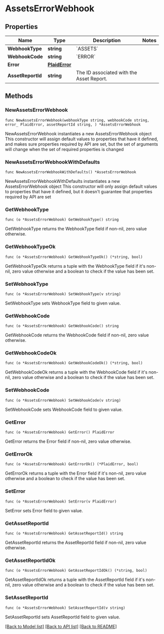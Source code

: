 # AssetsErrorWebhook

## Properties

Name | Type | Description | Notes
------------ | ------------- | ------------- | -------------
**WebhookType** | **string** | &#x60;ASSETS&#x60; | 
**WebhookCode** | **string** | &#x60;ERROR&#x60; | 
**Error** | [**PlaidError**](PlaidError.md) |  | 
**AssetReportId** | **string** | The ID associated with the Asset Report. | 

## Methods

### NewAssetsErrorWebhook

`func NewAssetsErrorWebhook(webhookType string, webhookCode string, error_ PlaidError, assetReportId string, ) *AssetsErrorWebhook`

NewAssetsErrorWebhook instantiates a new AssetsErrorWebhook object
This constructor will assign default values to properties that have it defined,
and makes sure properties required by API are set, but the set of arguments
will change when the set of required properties is changed

### NewAssetsErrorWebhookWithDefaults

`func NewAssetsErrorWebhookWithDefaults() *AssetsErrorWebhook`

NewAssetsErrorWebhookWithDefaults instantiates a new AssetsErrorWebhook object
This constructor will only assign default values to properties that have it defined,
but it doesn't guarantee that properties required by API are set

### GetWebhookType

`func (o *AssetsErrorWebhook) GetWebhookType() string`

GetWebhookType returns the WebhookType field if non-nil, zero value otherwise.

### GetWebhookTypeOk

`func (o *AssetsErrorWebhook) GetWebhookTypeOk() (*string, bool)`

GetWebhookTypeOk returns a tuple with the WebhookType field if it's non-nil, zero value otherwise
and a boolean to check if the value has been set.

### SetWebhookType

`func (o *AssetsErrorWebhook) SetWebhookType(v string)`

SetWebhookType sets WebhookType field to given value.


### GetWebhookCode

`func (o *AssetsErrorWebhook) GetWebhookCode() string`

GetWebhookCode returns the WebhookCode field if non-nil, zero value otherwise.

### GetWebhookCodeOk

`func (o *AssetsErrorWebhook) GetWebhookCodeOk() (*string, bool)`

GetWebhookCodeOk returns a tuple with the WebhookCode field if it's non-nil, zero value otherwise
and a boolean to check if the value has been set.

### SetWebhookCode

`func (o *AssetsErrorWebhook) SetWebhookCode(v string)`

SetWebhookCode sets WebhookCode field to given value.


### GetError

`func (o *AssetsErrorWebhook) GetError() PlaidError`

GetError returns the Error field if non-nil, zero value otherwise.

### GetErrorOk

`func (o *AssetsErrorWebhook) GetErrorOk() (*PlaidError, bool)`

GetErrorOk returns a tuple with the Error field if it's non-nil, zero value otherwise
and a boolean to check if the value has been set.

### SetError

`func (o *AssetsErrorWebhook) SetError(v PlaidError)`

SetError sets Error field to given value.


### GetAssetReportId

`func (o *AssetsErrorWebhook) GetAssetReportId() string`

GetAssetReportId returns the AssetReportId field if non-nil, zero value otherwise.

### GetAssetReportIdOk

`func (o *AssetsErrorWebhook) GetAssetReportIdOk() (*string, bool)`

GetAssetReportIdOk returns a tuple with the AssetReportId field if it's non-nil, zero value otherwise
and a boolean to check if the value has been set.

### SetAssetReportId

`func (o *AssetsErrorWebhook) SetAssetReportId(v string)`

SetAssetReportId sets AssetReportId field to given value.



[[Back to Model list]](../README.md#documentation-for-models) [[Back to API list]](../README.md#documentation-for-api-endpoints) [[Back to README]](../README.md)


